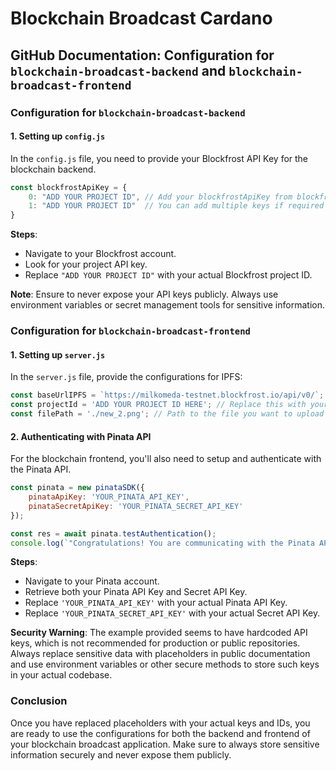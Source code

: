 # Blockchain Broadcast Cardano
 
## GitHub Documentation: Configuration for `blockchain-broadcast-backend` and `blockchain-broadcast-frontend`

### Configuration for `blockchain-broadcast-backend`

#### 1. Setting up `config.js`

In the `config.js` file, you need to provide your Blockfrost API Key for the blockchain backend. 

```javascript
const blockfrostApiKey = {
    0: "ADD YOUR PROJECT ID", // Add your blockfrostApiKey from blockfrost
    1: "ADD YOUR PROJECT ID"  // You can add multiple keys if required
}
```

**Steps**:

- Navigate to your Blockfrost account.
- Look for your project API key.
- Replace `"ADD YOUR PROJECT ID"` with your actual Blockfrost project ID.

**Note**: Ensure to never expose your API keys publicly. Always use environment variables or secret management tools for sensitive information.

### Configuration for `blockchain-broadcast-frontend`

#### 1. Setting up `server.js`

In the `server.js` file, provide the configurations for IPFS:

```javascript
const baseUrlIPFS = `https://milkomeda-testnet.blockfrost.io/api/v0/`;
const projectId = 'ADD YOUR PROJECT ID HERE'; // Replace this with your project ID
const filePath = './new_2.png'; // Path to the file you want to upload to IPFS
```

#### 2. Authenticating with Pinata API

For the blockchain frontend, you'll also need to setup and authenticate with the Pinata API.

```javascript
const pinata = new pinataSDK({ 
    pinataApiKey: 'YOUR_PINATA_API_KEY', 
    pinataSecretApiKey: 'YOUR_PINATA_SECRET_API_KEY' 
});

const res = await pinata.testAuthentication();
console.log(`"Congratulations! You are communicating with the Pinata API"! ${res}`);
```

**Steps**:

- Navigate to your Pinata account.
- Retrieve both your Pinata API Key and Secret API Key.
- Replace `'YOUR_PINATA_API_KEY'` with your actual Pinata API Key.
- Replace `'YOUR_PINATA_SECRET_API_KEY'` with your actual Secret API Key.

**Security Warning**: The example provided seems to have hardcoded API keys, which is not recommended for production or public repositories. Always replace sensitive data with placeholders in public documentation and use environment variables or other secure methods to store such keys in your actual codebase.

### Conclusion

Once you have replaced placeholders with your actual keys and IDs, you are ready to use the configurations for both the backend and frontend of your blockchain broadcast application. Make sure to always store sensitive information securely and never expose them publicly.

